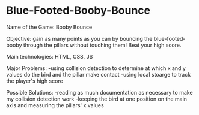 # Blue-Footed-Booby-Bounce

Name of the Game: Booby Bounce 

Objective: gain as many points as you can by bouncing the blue-footed-booby through the pillars without touching them! Beat your high score.

Main technologies: HTML, CSS, JS

Major Problems: 
  -using collision detection to determine at which x and y values do the bird and the pillar make contact
  -using local stoarge to track the player's high score
  
Possible Solutions:
  -reading as much documentation as necessary to make my collision detection work
  -keeping the bird at one position on the main axis and measuring the pillars' x values
